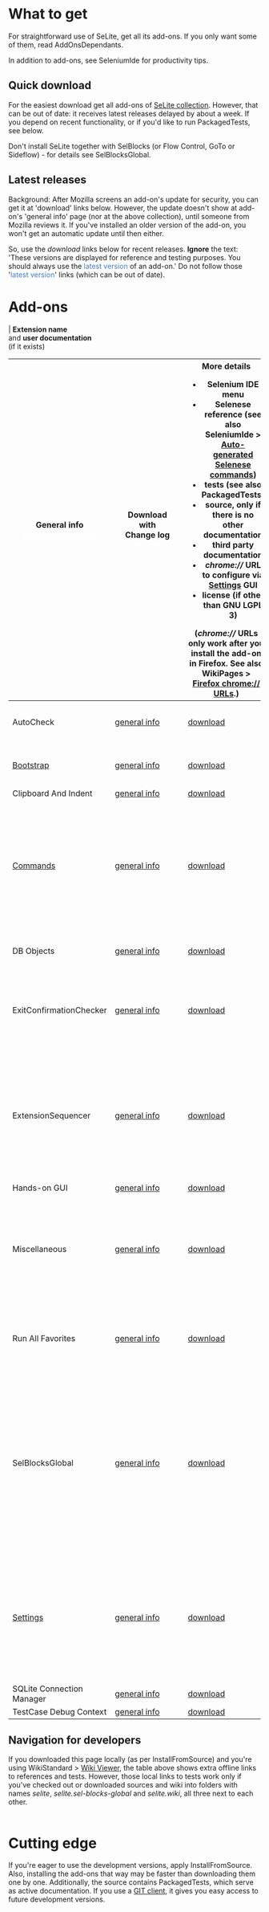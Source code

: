 

# What to get #
For straightforward use of SeLite, get all its add-ons. If you only want some of them, read AddOnsDependants.

In addition to add-ons, see SeleniumIde for productivity tips.

## Quick download ##
For the easiest download get all add-ons of [SeLite collection](https://addons.mozilla.org/en-US/firefox/collections/peter-kehl/selite/?sort=name). However, that can be out of date: it receives latest releases delayed by about a week. If you depend on recent functionality, or if you'd like to run PackagedTests, see below.

Don't install SeLite together with SelBlocks (or Flow Control, GoTo or Sideflow) - for details see SelBlocksGlobal.

## Latest releases ##
Background: After Mozilla screens an add-on's update for security, you can get it at 'download' links below. However, the update doesn't show at add-on's 'general info' page (nor at the above collection), until someone from Mozilla reviews it. If you've installed an older version of the add-on, you won't get an automatic update until then either.

So, use the _download_ links below for recent releases. **Ignore** the text: 'These versions are displayed for reference and testing purposes. You should always use the <font color='#447BC4'>latest version</font> of an add-on.' Do not follow those '<font color='#447BC4'>latest version</font>' links (which can be out of date).

# Add-ons #
<a href='Hidden comment: Comment: Keep the following table sorted alphabetically.'></a>
| **Extension name**<br>and <b>user documentation</b><br>(if it exists) <table><thead><th> <b>General info</b><br><font color='FFFFFF'>xxxxxxxxxxxxxxxx</font> </th><th> <b>Download</b><br>with<br><b>Change log</b><br><font color='FFFFFF'>xxxxxxxxxxxxxx</font>                                                    </th><th> <b>More details</b><br><ul><li>Selenium IDE menu</li><li>Selenese reference (see also  SeleniumIde > <a href='SeleniumIde#Auto-generated_Selenese_commands.md'>Auto-generated Selenese commands</a>)</li><li>tests (see also PackagedTests)</li><li>source, only if there is no other documentation</li><li>third party documentation</li><li><i>chrome://</i> URL to configure via <a href='SettingsOverview.md'>Settings</a> GUI</li><li>license (if other than GNU LGPL 3)</li></ul>(<i>chrome://</i> URLs only work after you install the add-on in Firefox. See also WikiPages > <a href='WikiPages#Firefox_chrome://_URLs.md'>Firefox chrome:// URLs</a>.) </th></thead><tbody>
<tr><td> AutoCheck                 </td><td> <a href='https://addons.mozilla.org/en-US/firefox/addon/selite-auto-check/'>general info</a> </td><td> <a href='https://addons.mozilla.org/en-US/firefox/addon/selite-auto-check/versions/'>download</a>                          </td><td> Configuration: <i>chrome://selite-settings/content/tree.xul?module=extensions.selite-settings.common</i> > autoCheck<code>*</code></td></tr>
<tr><td> <a href='BootstrapLoader.md'>Bootstrap</a>               </td><td> <a href='https://addons.mozilla.org/en-US/firefox/addon/selite-bootstrap/'>general info</a> </td><td> <a href='https://addons.mozilla.org/en-US/firefox/addon/SeLite-Bootstrap/versions/'>download</a>               </td><td> Configuration: <i>chrome://selite-settings/content/tree.xul?module=extensions.selite-settings.common</i> > bootstrappedCoreExtensions </td></tr>
<tr><td> Clipboard And Indent                    </td><td> <a href='https://addons.mozilla.org/en-US/firefox/addon/selite-clipboard-and-indent/'>general info</a> </td><td> <a href='https://addons.mozilla.org/en-US/firefox/addon/selite-clipboard-and-indent/versions'>download</a> </td><td> Apache License 2 </td></tr>
<tr><td> <a href='ExtraCommands.md'>Commands</a>                </td><td> <a href='https://addons.mozilla.org/en-US/firefox/addon/selite-commands/'>general info</a> </td><td> <a href='https://addons.mozilla.org/en-US/firefox/addon/selite-commands/versions/'>download</a>                </td><td> <ul><li><a href='https://selite.googlecode.com/git/commands/src/chrome/content/reference.xml'>Selenese reference</a></li> <a href='Hidden comment: <li><a href="../selite/selenese_reference.html?commands/src/chrome/content/reference.xml">Selenese reference

Unknown end tag for </a>

 (offline)

Unknown end tag for </li>

'></a><li><a href='https://code.google.com/p/selite/source/browse/#git%2Fcommands%2Fselenese-tests'>Selenese tests</a></li> <a href='Hidden comment: <li><a href="../selite/commands/selenese-tests">Selenese tests

Unknown end tag for </a>

 (offline)

Unknown end tag for </li>

'></a></ul> </td></tr>
<tr><td> DB Objects                </td><td> <a href='https://addons.mozilla.org/en-US/firefox/addon/selite-db-objects/'>general info</a> </td><td> <a href='https://addons.mozilla.org/en-US/firefox/addon/selite-db-objects/versions/'>download</a>              </td><td> <ul><li><a href='https://code.google.com/p/selite/source/browse/db-objects/src/chrome/content/'>source files</a></li><li><a href='https://selite.googlecode.com/git/db-objects/src/chrome/content/reference.xml'>Selenese reference</a></li> <a href='Hidden comment: <li><a href="../selite/selenese_reference.html?selite-db-objects/src/chrome/content/reference.xml">Selenese reference

Unknown end tag for </a>

 (offline)

Unknown end tag for </li>

'></a></ul> </td></tr>
<tr><td> ExitConfirmationChecker   </td><td> <a href='https://addons.mozilla.org/en-US/firefox/addon/selite-exit-confirmation-check/'>general info</a> </td><td> <a href='https://addons.mozilla.org/en-US/firefox/addon/selite-exit-confirmation-check/versions'>download</a> </td><td> <ul><li>Configuration: <i>chrome://selite-settings/content/tree.xul?module=extensions.selite-settings.common</i> > exitConfirmationChecker<code>*</code></li><li><a href='https://code.google.com/p/selite/source/browse#git%2Fexit-confirmation-checker%2Fselenese-tests'>Selenese tests</a></li> <a href='Hidden comment: <li><a href="../selite/exit-confirmation-checker/selenese-tests">Selenese tests

Unknown end tag for </a>

 (offline)

Unknown end tag for </li>

'></a> </ul> </td></tr>
<tr><td> ExtensionSequencer        </td><td> <a href='https://addons.mozilla.org/en-US/firefox/addon/selite-extension-sequencer/'>general info</a> </td><td> <a href='https://addons.mozilla.org/en-US/firefox/addon/selite-extension-sequencer/versions/'>download</a>     </td><td> <ul><li><a href='https://selite.googlecode.com/git/extension-sequencer/shell-tests/tests.html'>Shell tests (list)</a></li><a href='Hidden comment: <li><a href="../selite/extension-sequencer/shell-tests/tests.html">Shell tests (list, offline)

Unknown end tag for </a>



Unknown end tag for </li>

'></a><li><a href='https://code.google.com/p/selite/source/browse/#git%2Fextension-sequencer%2Fshell-tests'>Shell tests</a></li><a href='Hidden comment: <li><a href="../selite/extension-sequencer/shell-tests"/>Shell tests (offline)

Unknown end tag for </a>



Unknown end tag for </li>

'></a><li>Apache License 2</li></ul> </td></tr>
<tr><td> Hands-on GUI              </td><td> <a href='https://addons.mozilla.org/en-US/firefox/addon/selite-hands-on-gui/'>general info</a>  </td><td> <a href='https://addons.mozilla.org/en-US/firefox/addon/selite-hands-on-gui/versions/'>download</a>           </td><td> Apache License 2 </td></tr>
<tr><td> Miscellaneous             </td><td> <a href='https://addons.mozilla.org/en-US/firefox/addon/selite-miscellaneous/'>general info</a> </td><td> <a href='https://addons.mozilla.org/en-US/firefox/addon/selite-miscellaneous/versions/'>download</a>           </td><td> <ul><li><a href='https://code.google.com/p/selite/source/browse/misc/src/chrome/content/extensions/core-extension.js'>Source</a></li> <li>Source (offline): <i>chrome://selite-misc/content/extensions/core-extension.js</i></li> <li><a href='https://code.google.com/p/selite/source/browse/misc/#misc%2Fselenese-tests'>Selenese tests</a></li> <a href='Hidden comment: <li><a href="../selite/misc/selenese-tests">Selenese tests

Unknown end tag for </a>

 (offline)

Unknown end tag for </li>

'></a> <li>Javascript tests: <i>chrome://selite-misc/content/javascript_test_runner.html?chrome://selite-misc/content/javascript-tests/test.js</i></li> </ul>          </td></tr>
<tr><td> Run All Favorites         </td><td> <a href='https://addons.mozilla.org/en-US/firefox/addon/selite-run-all-favorites/'>general info</a> </td><td> <a href='https://addons.mozilla.org/en-US/firefox/addon/selite-run-all-favorites/versions/'>download</a>            </td><td> <ul><li>Not backwards compatible with Favorites (Selenium IDE), only forward compatible (see <i>general info</i>).</li><li>It requires <a href='https://addons.mozilla.org/en-US/firefox/addon/favorites-selenium-ide/'>Favorites (Selenium IDE)</a>.</li><li>MPL License 1.1</li></ul> </td></tr>
<tr><td> SelBlocksGlobal           </td><td> <a href='https://addons.mozilla.org/en-US/firefox/addon/selite-selblocks-global/'>general info</a> </td><td> <a href='https://addons.mozilla.org/en-US/firefox/addon/SeLite-SelBlocks-Global/versions/'>download</a>        </td><td> <ul><li><a href='https://addons.mozilla.org/en-US/firefox/addon/selenium-ide-sel-blocks/'>SelBlocks summary</a></li> <li><a href='http://refactoror.wikia.com/wiki/Selblocks_Reference'>SelBlocks reference</a> (most applies, for differences see SelBlocksGlobal)</li> <li><a href='http://sel-blocks-global.selite.googlecode.com/git/src/chrome/content/reference.xml'>Selenese reference</a></li> <a href='Hidden comment: <li><a href="../selite.sel-blocks-global/selenese_reference.html?src/chrome/content/reference.xml">Selenese reference

Unknown end tag for </a>

 (offline)

Unknown end tag for </li>

'></a> <li><a href='https://code.google.com/p/selite/source/browse?repo=sel-blocks-global#git%2Fselenese-tests'>Selenese tests</a></li> <a href='Hidden comment: <li><a href="../selite.sel-blocks-global/selenese-tests">Selenese tests

Unknown end tag for </a>

 (offline)

Unknown end tag for </li>

'></a> <li>MPL License 1.1</li></ul> </td></tr>
<tr><td> <a href='SettingsOverview.md'>Settings</a>                </td><td> <a href='https://addons.mozilla.org/en-US/firefox/addon/selite-settings/'>general info</a> </td><td> <a href='https://addons.mozilla.org/en-US/firefox/addon/selite-settings/versions/'>download</a>                </td><td> <ul><li>Options > SeLite Settings for this test suite</li> <li>Configuration: <i>chrome://selite-settings/content/tree.xul</i></li> <li>Registration: <i>chrome://selite-settings/content/tree.xul?register</i></li> <li>Resolving per folder: <i>chrome://selite-settings/content/tree.xul?selectFolder</i></li> <li><a href='https://code.google.com/p/selite/source/browse/settings/src/chrome/content/SeLiteSettings.js'>source</a></li> <li>GUI is under GNU GPL 3; API is under GNU LGPL 3</li></ul> </td></tr>
<tr><td> SQLite Connection Manager </td><td> <a href='https://addons.mozilla.org/en-US/firefox/addon/selite-sqlite-connection-mg/'>general info</a> </td><td> <a href='https://addons.mozilla.org/en-US/firefox/addon/SeLite-SQLite-Connection-Mg/versions/'>download</a>     </td><td>                                                                                                                               </td></tr>
<tr><td> TestCase Debug Context   </td><td> <a href='https://addons.mozilla.org/en-US/firefox/addon/selite-testcase-debug-conte/'>general info</a> </td><td> <a href='https://addons.mozilla.org/en-US/firefox/addon/SeLite-TestCase-Debug-Conte/versions/'>download</a>      </td><td> Apache License 2                                                                                                                              </td></tr></tbody></table>

<h2>Navigation for developers</h2>
If you downloaded this page locally (as per InstallFromSource) and you're using WikiStandard > <a href='WikiStandard#Wiki_Viewer.md'>Wiki Viewer</a>, the table above shows extra offline links to references and tests. However, those local links to tests work only if you've checked out or downloaded sources and wiki into folders with names <i>selite</i>, <i>selite.sel-blocks-global</i> and <i>selite.wiki</i>, all three next to each other.<br>
<br>
<h1>Cutting edge</h1>
If you're eager to use the development versions, apply InstallFromSource. Also, installing the add-ons that way may be faster than downloading them one by one. Additionally, the source contains PackagedTests, which serve as active documentation. If you use a <a href='http://git-scm.com/downloads'>GIT client</a>, it gives you easy access to future development versions.